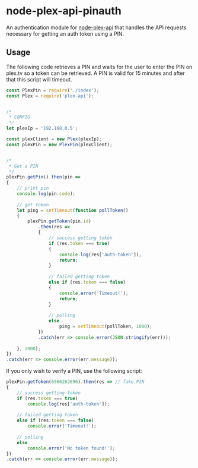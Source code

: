 # node-plex-api-pinauth
An authentication module for [node-plex-api](https://github.com/phillipj/node-plex-api) that handles the API requests necessary for getting an auth token using a PIN.


## Usage

The following code retrieves a PIN and waits for the user to enter the PIN on plex.tv so a token can be retrieved.
A PIN is valid for 15 minutes and after that this script will timeout.

```js
const PlexPin = require('./index');
const Plex = require('plex-api');


/*
 * CONFIG
 */
let plexIp = '192.168.0.5';

const plexClient = new Plex(plexIp);
const plexPin = new PlexPin(plexClient);


/*
 * Get a PIN
 */
plexPin.getPin().then(pin =>
{
	// print pin
	console.log(pin.code);
	
	// get token
	let ping = setTimeout(function pollToken()
	{
		plexPin.getToken(pin.id)
			.then(res =>
			{
				// success getting token
				if (res.token === true)
				{
					console.log(res['auth-token']);
					return;
				}
				
				// failed getting token
				else if (res.token === false)
				{
					console.error('Timeout!');
					return;
				}
				
				// polling
				else
					ping = setTimeout(pollToken, 1000);
			})
			.catch(err => console.error(JSON.stringify(err)));
		
	}, 2000);
})
.catch(err => console.error(err.message));
```

If you only wish to verify a PIN, use the following script:

```js
plexPin.getToken(6566262696).then(res => // fake PIN
{
	// success getting token
	if (res.token === true)
		console.log(res['auth-token']);
	
	// failed getting token
	else if (res.token === false)
		console.error('Timeout!');
	
	// polling
	else
		console.error('No token found!');
})
.catch(err => console.error(err.message));
```
